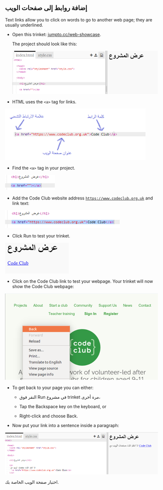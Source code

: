 ## إضافة روابط إلى صفحات الويب

Text links allow you to click on words to go to another web page; they are usually underlined.

+ Open this trinket: [jumpto.cc/web-showcase](http://jumpto.cc/web-showcase).
    
    The project should look like this:
    
    ![لقطة الشاشة](images/showcase-starter.png)

+ HTML uses the `<a>` tag for links.

![لقطة الشاشة](images/showcase-link.png)

+ Find the `<a>` tag in your project. 

![لقطة الشاشة](images/showcase-a-template.png)

+ Add the Code Club website address [`https://www.codeclub.org.uk`](https://www.codeclub.org.uk) and link text:

![لقطة الشاشة](images/showcase-code-club.png)

+ Click Run to test your trinket.

![لقطة الشاشة](images/showcase-cc-output.png)

+ Click on the Code Club link to test your webpage. Your trinket will now show the Code Club webpage: 

![لقطة الشاشة](images/showcase-cc-website.png)

+ To get back to your page you can either:
    
    + النقر فوق Run في مشروع trinket مرة أخرى،
    
    + Tap the Backspace key on the keyboard, or
    
    + Right-click and choose Back.

+ Now put your link into a sentence inside a paragraph:

![لقطة الشاشة](images/showcase-paragraph.png)

اختبار صفحة الويب الخاصة بك.